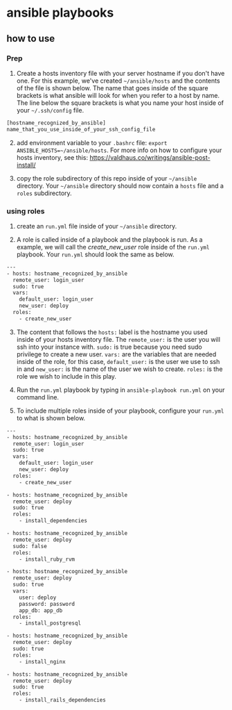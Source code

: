 ansible playbooks
===

how to use
---

### Prep

1. Create a hosts inventory file with your server hostname if you don't have one.  For this example, we've created ```~/ansible/hosts``` and the contents of the file is shown below.  The name that goes inside of the square brackets is what ansible will look for when you refer to a host by name.  The line below the square brackets is what you name your host inside of your ```~/.ssh/config``` file.

  ```bash
  [hostname_recognized_by_ansible]
  name_that_you_use_inside_of_your_ssh_config_file
  ```

2. add environment variable to your ```.bashrc``` file: ```export ANSIBLE_HOSTS=~/ansible/hosts```.  For more info on how to configure your hosts inventory, see this: https://valdhaus.co/writings/ansible-post-install/

3. copy the role subdirectory of this repo inside of your ```~/ansible``` directory.  Your ```~/ansible``` directory should now contain a ```hosts``` file and a ```roles``` subdirectory.

### using roles

1. create an ```run.yml``` file inside of your ```~/ansible``` directory.

2. A role is called inside of a playbook and the playbook is run.  As a example, we will call the *create_new_user* role inside of the ```run.yml``` playbook.  Your ```run.yml``` should look the same as below.

  ```bash
  ---
  - hosts: hostname_recognized_by_ansible
    remote_user: login_user
    sudo: true
    vars:
      default_user: login_user
      new_user: deploy
    roles:
      - create_new_user
  ```

3. The content that follows the ```hosts:``` label is the hostname you used inside of your hosts inventory file.  The ```remote_user:``` is the user you will ssh into your instance with.  ```sudo:``` is true because you need sudo privilege to create a new user.  ```vars:``` are the variables that are needed inside of the role, for this case, ```default_user:``` is the user we use to ssh in and ```new_user:``` is the name of the user we wish to create.  ```roles:``` is the role we wish to include in this play.

4. Run the ```run.yml``` playbook by typing in ```ansible-playbook run.yml``` on your command line.

5. To include multiple roles inside of your playbook, configure your ```run.yml``` to what is shown below.

  ```bash
  ---
  - hosts: hostname_recognized_by_ansible
    remote_user: login_user
    sudo: true
    vars:
      default_user: login_user
      new_user: deploy
    roles:
      - create_new_user

  - hosts: hostname_recognized_by_ansible
    remote_user: deploy
    sudo: true
    roles:
      - install_dependencies

  - hosts: hostname_recognized_by_ansible
    remote_user: deploy
    sudo: false
    roles:
      - install_ruby_rvm

  - hosts: hostname_recognized_by_ansible
    remote_user: deploy
    sudo: true
    vars:
      user: deploy
      password: password
      app_db: app_db
    roles:
      - install_postgresql

  - hosts: hostname_recognized_by_ansible
    remote_user: deploy
    sudo: true
    roles:
      - install_nginx

  - hosts: hostname_recognized_by_ansible
    remote_user: deploy
    sudo: true
    roles:
      - install_rails_dependencies
  ```

